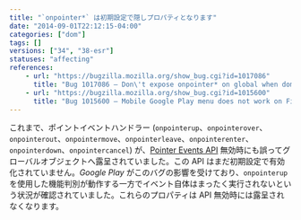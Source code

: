 ```yaml
---
title: "`onpointer*` は初期設定で隠しプロパティとなります"
date: "2014-09-01T22:12:15-04:00"
categories: ["dom"]
tags: []
versions: ["34", "38-esr"]
statuses: "affecting"
references:
    - url: "https://bugzilla.mozilla.org/show_bug.cgi?id=1017086"
      title: "Bug 1017086 – Don\'t expose onpointer* on global when dom.w3c_pointer_events.enabled is false"
    - url: "https://bugzilla.mozilla.org/show_bug.cgi?id=1015600"
      title: "Bug 1015600 – Mobile Google Play menu does not work on Firefox for Android (pointerdown and pointerup events do not fire even though feature detection indicates support)"
---
```

これまで、ポイントイベントハンドラー (`onpointerup`、`onpointerover`、`onpointerout`、`onpointermove`、`onpointerleave`、`onpointerenter`、`onpointerdown`、`onpointercancel`) が、[Pointer Events API](https://www.w3.org/TR/pointerevents/) 無効時にも誤ってグローバルオブジェクトへ露呈されていました。この API はまだ初期設定で有効化されていません。*Google Play* がこのバグの影響を受けており、`onpointerup` を使用した機能判別が動作する一方でイベント自体はまったく実行されないという状況が確認されていました。これらのプロパティは API 無効時には露呈されなくなります。
